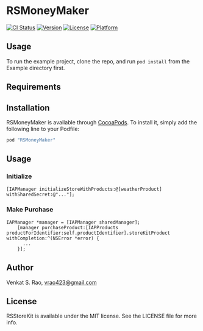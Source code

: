 # RSMoneyMaker

[![CI Status](https://travis-ci.org/raostudios/RSMoneyMaker.svg?branch=master)](https://travis-ci.org/raostudios/RSMoneyMaker)
[![Version](https://img.shields.io/cocoapods/v/RSMoneyMaker.svg?style=flat)](http://cocoapods.org/pods/RSMoneyMaker)
[![License](https://img.shields.io/cocoapods/l/RSMoneyMaker.svg?style=flat)](http://cocoapods.org/pods/RSMoneyMaker)
[![Platform](https://img.shields.io/cocoapods/p/RSMoneyMaker.svg?style=flat)](http://cocoapods.org/pods/RSMoneyMaker)

## Usage

To run the example project, clone the repo, and run `pod install` from the Example directory first.

## Requirements

## Installation

RSMoneyMaker is available through [CocoaPods](http://cocoapods.org). To install
it, simply add the following line to your Podfile:

```ruby
pod "RSMoneyMaker"
```

## Usage

### Initialize

```
[IAPManager initializeStoreWithProducts:@[weatherProduct] withSharedSecret:@"..."];
```
### Make Purchase

``` 
IAPManager *manager = [IAPManager sharedManager];
    [manager purchaseProduct:[IAPProducts productForIdentifier:self.productIdentifier].storeKitProduct withCompletion:^(NSError *error) {
      ...
    }];
```

## Author

Venkat S. Rao, vrao423@gmail.com

## License

RSStoreKit is available under the MIT license. See the LICENSE file for more info.

